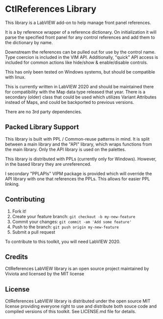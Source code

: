 # CtlReferences Library

This library is a LabVIEW add-on to help manage front panel references.

It is a by reference wrapper of a reference dictionary.  On initialization it will parse the specified front panel for any control references and add them to the dictionary by name.

Downstream the references can be pulled out for use by the control name.  Type coercion is included in the VIM API.
Additionally, "quick" API access is included for common actions like hide/show & enable/disable controls.

This has only been tested on Windows systems, but should be compatible with linux.  

This is currently written in LabVIEW 2020 and should be maintained there for compatibility with the Map data type released that year.
There is a secondary (older) class that could be used which utilizes Variant Attributes instead of Maps, and could be backported to previous versions.

There are no 3rd party dependencies.

## Packed Library Support
This library is built with PPL / Common-reuse patterns in mind.  It is split between a main library and the "API" library, which wraps functions from the main library.  Only the API library is used on the palettes.

This library is distributed with PPLs (currently only for Windows).  However, in the based library they are unreferenced.

I secondary "PPLAPIs" VIPM package is provided which will override the API library with one that references the PPLs.  This allows for easier PPL linking.

## Contributing

1. Fork it!
2. Create your feature branch: `git checkout -b my-new-feature`
3. Commit your changes: `git commit -am 'Add some feature'`
4. Push to the branch: `git push origin my-new-feature`
5. Submit a pull request

To contribute to this toolkit, you will need LabVIEW 2020.

## Credits

CtlReferences LabVIEW library is an open source project maintained by Viviota and licensed by the MIT license

## License

CtlReferences LabVIEW library is distributed under the open source MIT license providing everyone right to use and distribute both souce code and compiled versions of this toolkit. See LICENSE.md file for details.
